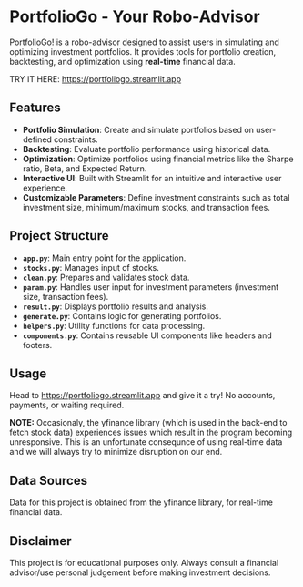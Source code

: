 # PortfolioGo - Your Robo-Advisor

PortfolioGo! is a robo-advisor designed to assist users in simulating and optimizing investment portfolios. It provides tools for portfolio creation, backtesting, and optimization using **real-time** financial data.

TRY IT HERE: https://portfoliogo.streamlit.app

## Features

- **Portfolio Simulation**: Create and simulate portfolios based on user-defined constraints.
- **Backtesting**: Evaluate portfolio performance using historical data.
- **Optimization**: Optimize portfolios using financial metrics like the Sharpe ratio, Beta, and Expected Return.
- **Interactive UI**: Built with Streamlit for an intuitive and interactive user experience.
- **Customizable Parameters**: Define investment constraints such as total investment size, minimum/maximum stocks, and transaction fees.

## Project Structure

- **`app.py`**: Main entry point for the application.
- **`stocks.py`**: Manages input of stocks.
- **`clean.py`**: Prepares and validates stock data.
- **`param.py`**: Handles user input for investment parameters (investment size, transaction fees).
- **`result.py`**: Displays portfolio results and analysis.
- **`generate.py`**: Contains logic for generating portfolios.
- **`helpers.py`**: Utility functions for data processing.
- **`components.py`**: Contains reusable UI components like headers and footers.

## Usage
Head to https://portfoliogo.streamlit.app and give it a try! No accounts, payments, or waiting required.

**NOTE:** Occasionaly, the yfinance library (which is used in the back-end to fetch stock data) experiences issues which result in the program becoming unresponsive. This is an unfortunate consequnce of using real-time data and we will always try to minimize disruption on our end.

## Data Sources
Data for this project is obtained from the yfinance library, for real-time financial data.

## Disclaimer
This project is for educational purposes only. Always consult a financial advisor/use personal judgement before making investment decisions.
